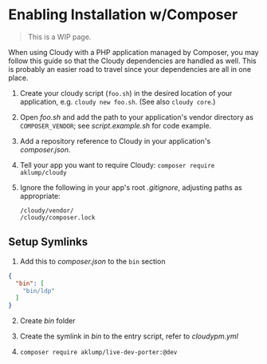 # Enabling Installation w/Composer

> This is a WIP page.

When using Cloudy with a PHP application managed by Composer, you may follow this guide so that the Cloudy dependencies are handled as well. This is probably an easier road to travel since your dependencies are all in one place.

1. Create your cloudy script (`foo.sh`) in the desired location of your application, e.g. `cloudy new foo.sh`. (See also `cloudy core`.)
2. Open _foo.sh_ and add the path to your application's vendor directory as `COMPOSER_VENDOR`; see _script.example.sh_ for code example.
3. Add a repository reference to Cloudy in your application's _composer.json_.
4. Tell your app you want to require Cloudy: `composer require aklump/cloudy`
5. Ignore the following in your app's root _.gitignore_, adjusting paths as appropriate:

   ```gitignore
   /cloudy/vendor/
   /cloudy/composer.lock
   ```

## Setup Symlinks

1. Add this to _composer.json_ to the `bin` section

```json
{
  "bin": [
    "bin/ldp"
  ]
}
```

2. Create _bin_ folder
3. Create the symlink in _bin_ to the entry script, refer to _cloudypm.yml_

12. `composer require aklump/live-dev-porter:@dev`
